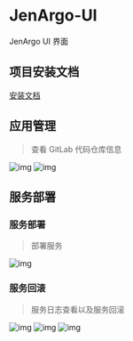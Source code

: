 # JenArgo-UI

JenArgo UI 界面

## 项目安装文档

[安装文档](./install.md)

## 应用管理

> 查看 GitLab 代码仓库信息

![img](https://img2023.cnblogs.com/blog/1021348/202503/1021348-20250327170648877-585375090.png)
![img](https://img2023.cnblogs.com/blog/1021348/202503/1021348-20250327171250484-1490632892.png)

## 服务部署

### 服务部署

> 部署服务

![img](https://img2023.cnblogs.com/blog/1021348/202503/1021348-20250327170954283-1259049096.png)

### 服务回滚

> 服务日志查看以及服务回滚

![img](https://img2023.cnblogs.com/blog/1021348/202503/1021348-20250327171121239-266236079.png)
![img](https://img2023.cnblogs.com/blog/1021348/202503/1021348-20250327172005167-1207505147.png)
![img](https://img2023.cnblogs.com/blog/1021348/202503/1021348-20250327172039784-1387686540.png)